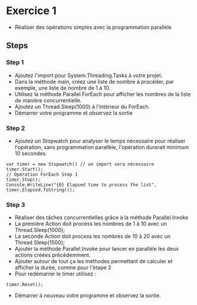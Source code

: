 # Exercice 1
- Réaliser des opérations simples avec la programmation parallèle

## Steps
### Step 1
- Ajoutez l'import pour System.Threading.Tasks à votre projet. 
- Dans la méthode main, créez une liste de nombre à procéder, par exemple, une liste de nombre de 1 à 10.
- Utilisez la méthode Parallel.ForEach pour afficher les nombres de la liste de manière concurrentielle.
- Ajoutez un Thread.Sleep(1000) à l'intérieur du ForEach.
- Démarrer votre programme et observez la sortie

### Step 2
- Ajoutez un Stopwatch pour analyser le temps nécessaire pour réaliser l'opération, sans programmation parallèle, l'opération durerait minimum 10 secondes.
```
var timer = new Stopwatch() // un import sera nécessaire
timer.Start();
// Opération ForEach Step 1
timer.Stop();
Console.WriteLine("{0} Elapsed time to process the list", timer.Elapsed.ToString());
```

### Step 3
- Réaliser des tâches concurrentielles grâce à la méthode Parallel.Invoke
- La première Action doit process les nombres de 1 à 10 avec un Thread.Sleep(1000);
- La seconde Action doit process les nombres de 10 à 20 avec un Thread.Sleep(1500);
- Ajouter la méthode Parallel.Invoke pour lancer en parallèle les deux actions créées précédemment.
- Ajouter autour de tout ça les méthodes permettant de calculer et afficher la durée, comme pour l'étape 2
- Pour redémarrer le timer utilisez : 
```
timer.Reset();
```
- Démarrer à nouveau votre programme et observez la sortie.